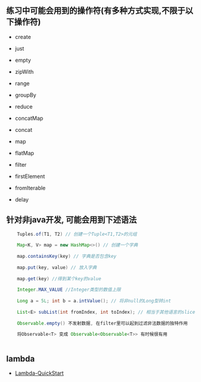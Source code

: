 ## 练习中可能会用到的操作符(有多种方式实现,不限于以下操作符)

* create

* just

* empty

* zipWith

* range

* groupBy

* reduce

* concatMap

* concat

* map

* flatMap

* filter

* firstElement

* fromIterable

* delay


## 针对非java开发, 可能会用到下述语法

```java  
    Tuples.of(T1, T2) // 创建一个Tuple<T1,T2>的元组
    
    Map<K, V> map = new HashMap<>() // 创建一个字典
    
    map.containsKey(key) // 字典是否包含key
    
    map.put(key, value) // 放入字典
    
    map.get(key) //得到某个key的value
    
    Integer.MAX_VALUE //Integer类型的数值上限
    
    Long a = 5L; int b = a.intValue(); // 将非null的Long型转int
    
    List<E> subList(int fromIndex, int toIndex); // 相当于其他语言的slice
    
    Observable.empty() 不发射数据, 在filter里可以起到过滤非法数据的独特作用
    
    将Observable<T> 变成 Observable<Observable<T>> 有时候很有用
    
```

## lambda

* [Lambda-QuickStart](http://www.oracle.com/webfolder/technetwork/tutorials/obe/java/Lambda-QuickStart/index.html)